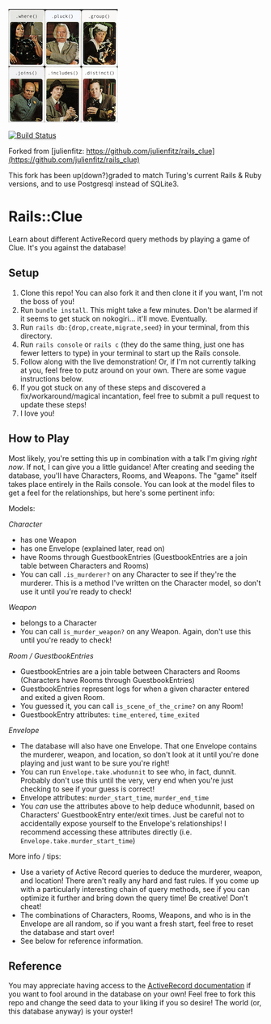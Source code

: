 ![Rails::Clue characters](https://raw.githubusercontent.com/julienfitz/rails_clue/5a2a8281218388c8fea9961364cf60c25e984fe4/app/assets/images/clue_characters.png "Rails::Clue characters")

[![Build Status](https://travis-ci.com/julienfitz/rails_clue.svg?branch=master)](https://travis-ci.com/julienfitz/rails_clue)

Forked from [julienfitz: https://github.com/julienfitz/rails_clue](https://github.com/julienfitz/rails_clue)

This fork has been up(down?)graded to match Turing's current Rails & Ruby versions, and to use Postgresql instead of SQLite3. 

# Rails::Clue

Learn about different ActiveRecord query methods by playing a game of Clue. It's you against the database!

## Setup

1. Clone this repo! You can also fork it and then clone it if you want, I'm not the boss of you!
2. Run `bundle install`. This might take a few minutes. Don't be alarmed if it seems to get stuck on nokogiri... it'll move. Eventually.
3. Run `rails db:{drop,create,migrate,seed}` in your terminal, from this directory. 
4. Run `rails console` or `rails c` (they do the same thing, just one has fewer letters to type) in your terminal to start up the Rails console.
5. Follow along with the live demonstration! Or, if I'm not currently talking at you, feel free to putz around on your own. There are some vague instructions below.
6. If you got stuck on any of these steps and discovered a fix/workaround/magical incantation, feel free to submit a pull request to update these steps!
7. I love you!

## How to Play

Most likely, you're setting this up in combination with a talk I'm giving _right now_. If not, I can give you a little guidance! After creating and seeding the database, you'll have Characters, Rooms, and Weapons. The "game" itself takes place entirely in the Rails console. You can look at the model files to get a feel for the relationships, but here's some pertinent info:

Models:

_Character_
- has one Weapon
- has one Envelope (explained later, read on)
- have Rooms through GuestbookEntries (GuestbookEntries are a join table between Characters and Rooms)
- You can call `.is_murderer?` on any Character to see if they're the murderer. This is a method I've written on the Character model, so don't use it until you're ready to check!

_Weapon_
- belongs to a Character
- You can call `is_murder_weapon?` on any Weapon. Again, don't use this until you're ready to check!

_Room / GuestbookEntries_
- GuestbookEntries are a join table between Characters and Rooms (Characters have Rooms through GuestbookEntries)
- GuestbookEntries represent logs for when a given character entered and exited a given Room.
- You guessed it, you can call `is_scene_of_the_crime?` on any Room!
- GuestbookEntry attributes: `time_entered`, `time_exited`

_Envelope_
- The database will also have one Envelope. That one Envelope contains the murderer, weapon, and location, so don't look at it until you're done playing and just want to be sure you're right!
- You can run `Envelope.take.whodunnit` to see who, in fact, dunnit. Probably don't use this until the very, very end when you're just checking to see if your guess is correct!
- Envelope attributes: `murder_start_time`, `murder_end_time`
- You _can_ use the attributes above to help deduce whodunnit, based on Characters' GuestbookEntry enter/exit times. Just be careful not to accidentally expose yourself to the Envelope's relationships! I recommend accessing these attributes directly (i.e. `Envelope.take.murder_start_time`)

More info / tips:
- Use a variety of Active Record queries to deduce the murderer, weapon, and location! There aren't really any hard and fast rules. If you come up with a particularly interesting chain of query methods, see if you can optimize it further and bring down the query time! Be creative! Don't cheat!
- The combinations of Characters, Rooms, Weapons, and who is in the Envelope are all random, so if you want a fresh start, feel free to reset the database and start over!
- See below for reference information.

## Reference

You may appreciate having access to the [ActiveRecord documentation](https://guides.rubyonrails.org/active_record_querying.html) if you want to fool around in the database on your own! Feel free to fork this repo and change the seed data to your liking if you so desire! The world (or, this database anyway) is your oyster!